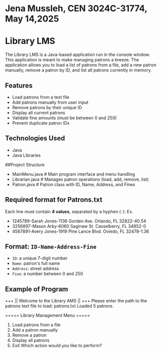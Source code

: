 # Jena Mussleh, CEN 3024C-31774, May 14,2025
# Library LMS
The Library LMS is a Java-based application run in the console window. This application is meant to make managing patrons a breeze. The application allows you to load a list of patrons from a file, add a new patron manually, remove a patron by ID, and list all patrons currently in memory.

## Features
- Load patrons from a text file
- Add patrons manually from user input
- Remove patrons by their unique ID
- Display all current patrons
- Validate fine amounts (must be between 0 and 250)
- Prevent duplicate patron IDs

## Technologies Used
- Java
- Java Libraries

##Project Structure
- MainMenu.java # Main program interface and menu handling
- Librarian.java # Manages patron operations (load, add, remove, list)
- Patron.java # Patron class with ID, Name, Address, and Fines

## Required format for Patrons.txt
Each line must contain **4 values**, separated by a hyphen (`-`):
Ex.
  - 1245789-Sarah Jones-1136 Gorden Ave. Orlando, FL 32822-40.54
  - 3256897-Mason Arby-6060 Saginaw St. Casselberry, FL 34852-0
  - 4567891-Avery Jones-1919 Pine Lance Blvd. Oviedo, FL 32478-1.36

## Format: `ID-Name-Address-Fine`
- `ID`: a unique 7-digit number
- `Name`: patron's full name
- `Address`: street address
- `Fine`: a number between 0 and 250

## Example of Program
*+*+*+* || Welcome to the Library AMS || *+*+*+*
Please enter the path to the patrons text file to load:
patrons.txt
Loaded 5 patrons.

===== Library Management Menu =====
1. Load patrons from a file
2. Add a patron manually
3. Remove a patron
4. Display all patrons
5. Exit
Which action would you like to perform?
